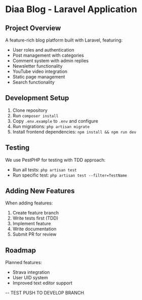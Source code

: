# Diaa Blog - Laravel Application

## Project Overview
A feature-rich blog platform built with Laravel, featuring:
- User roles and authentication
- Post management with categories
- Comment system with admin replies
- Newsletter functionality
- YouTube video integration
- Static page management
- Search functionality

## Development Setup
1. Clone repository
2. Run `composer install`
3. Copy `.env.example` to `.env` and configure
4. Run migrations: `php artisan migrate`
5. Install frontend dependencies: `npm install && npm run dev`

## Testing
We use PestPHP for testing with TDD approach:
- Run all tests: `php artisan test`
- Run specific test: `php artisan test --filter=TestName`

## Adding New Features
When adding features:
1. Create feature branch
2. Write tests first (TDD)
3. Implement feature
4. Write documentation
5. Submit PR for review

## Roadmap
Planned features:
- Strava integration
- User UID system
- Improved text editor support

-- TEST PUSH TO DEVELOP BRANCH